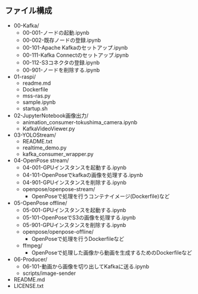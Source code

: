 ## ファイル構成

* 00-Kafka/
  - 00-001-ノードの起動.ipynb
  - 00-002-既存ノードの登録.ipynb
  - 00-101-Apache Kafkaのセットアップ.ipynb
  - 00-111-Kafka Connectのセットアップ.ipynb
  - 00-112-S3コネクタの登録.ipynb
  - 00-901-ノードを削除する.ipynb
* 01-raspi/
  - readme.md
  - Dockerfile
  - mss-ras.py
  - sample.ipynb
  - startup.sh
* 02-JupyterNotebook画像出力/
  - animation_consumer-tokushima_camera.ipynb
  - KafkaVideoViewer.py
* 03-YOLOStream/
  - README.txt
  - realtime_demo.py
  - kafka_consumer_wrapper.py
* 04-OpenPose stream/
  - 04-001-GPUインスタンスを起動する.ipynb
  - 04-101-OpenPoseでkafkaの画像を処理する.ipynb
  - 04-901-GPUインスタンスを削除する.ipynb
  - openpose/openpose-stream/
    + OpenPoseで処理を行うコンテナイメージ(Dockerfile)など
* 05-OpenPose offline/
  - 05-001-GPUインスタンスを起動する.ipynb
  - 05-101-OpenPoseでS3の画像を処理する.ipynb
  - 05-901-GPUインスタンスを削除する.ipynb
  - openpose/openpose-offline/
    + OpenPoseで処理を行うDockerfileなど
  - ffmpeg/
    + OpenPoseで処理した画像から動画を生成するためのDockerfileなど
* 06-Producer/
  - 06-101-動画から画像を切り出してKafkaに送る.ipynb
  - scripts/image-sender
* README.md
* LICENSE.txt
